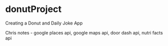# donutProject
Creating a Donut and Daily Joke App

Chris notes - google places api, google maps api, door dash api, nutri facts api